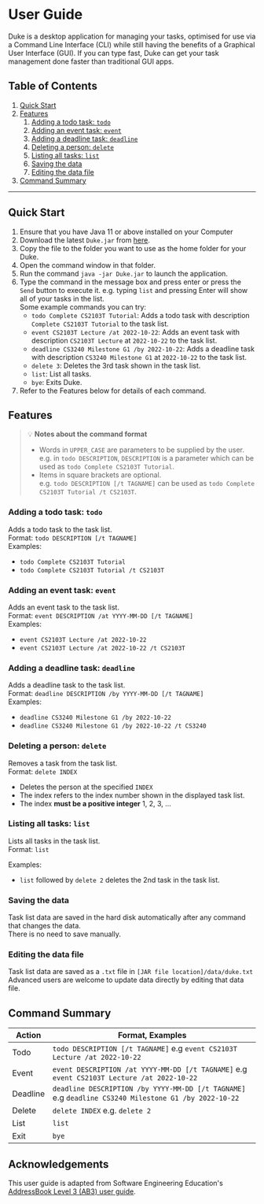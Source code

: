 # User Guide
Duke is a desktop application for managing your tasks, optimised for use via a Command Line Interface (CLI) while still 
having the benefits of a Graphical User Interface (GUI). If you can type fast, Duke can get your task management done 
faster than traditional GUI apps.

## Table of Contents
1. [Quick Start](#quick-start)
2. [Features](#features)
   1. [Adding a todo task: `todo`](#adding-a-todo-task-todo)
   2. [Adding an event task: `event`](#adding-an-event-task-event)
   3. [Adding a deadline task: `deadline`](#adding-a-deadline-task-deadline)
   4. [Deleting a person: `delete`](#deleting-a-person-delete)
   5. [Listing all tasks: `list`](#listing-all-tasks-list)
   6. [Saving the data](#saving-the-data)
   7. [Editing the data file](#editing-the-data-file)
3. [Command Summary](#command-summary)

---

## Quick Start
1. Ensure that you have Java 11 or above installed on your Computer
2. Download the latest `Duke.jar` from [here](https://github.com/sbhbenjamin/ip/releases/tag/A-Jar).
3. Copy the file to the folder you want to use as the home folder for your Duke.
4. Open the command window in that folder.
5. Run the command `java -jar Duke.jar` to launch the application.
6. Type the command in the message box and press enter or press the `Send` button to execute it. e.g. typing `list` and pressing Enter will show all of your tasks in the list.   
   Some example commands you can try:
    - `todo Complete CS2103T Tutorial`: Adds a todo task with description `Complete CS2103T Tutorial` to the task list.
    - `event CS2103T Lecture /at 2022-10-22`: Adds an event task with description `CS2103T Lecture` at `2022-10-22` to the task list.
    - `deadline CS3240 Milestone G1 /by 2022-10-22`: Adds a deadline task with description `CS3240 Milestone G1` at `2022-10-22` to the task list.
    - `delete 3`: Deletes the 3rd task shown in the task list.
    - `list`: List all tasks.
    - `bye`: Exits Duke.
7. Refer to the Features below for details of each command.

## Features
>  💡 **Notes about the command format**
> - Words in `UPPER_CASE` are parameters to be supplied by the user.  
>   e.g. in `todo DESCRIPTION`, `DESCRIPTION` is a parameter which can be used as `todo Complete CS2103T Tutorial`.
> - Items in square brackets are optional.  
>   e.g. `todo DESCRIPTION [/t TAGNAME]` can be used as `todo Complete CS2103T Tutorial /t CS2103T`.

### Adding a todo task: `todo`
Adds a todo task to the task list.  
Format: `todo DESCRIPTION [/t TAGNAME]`    
Examples:
- `todo Complete CS2103T Tutorial`
- `todo Complete CS2103T Tutorial /t CS2103T`

### Adding an event task: `event`
Adds an event task to the task list.  
Format: `event DESCRIPTION /at YYYY-MM-DD [/t TAGNAME]`  
Examples:
- `event CS2103T Lecture /at 2022-10-22`
- `event CS2103T Lecture /at 2022-10-22 /t CS2103T`

### Adding a deadline task: `deadline`
Adds a deadline task to the task list.  
Format: `deadline DESCRIPTION /by YYYY-MM-DD [/t TAGNAME]`  
Examples:
- `deadline CS3240 Milestone G1 /by 2022-10-22`
- `deadline CS3240 Milestone G1 /by 2022-10-22 /t CS3240`

### Deleting a person: `delete`
Removes a task from the task list.  
Format: `delete INDEX`
- Deletes the person at the specified `INDEX`
- The index refers to the index number shown in the displayed task list.
- The index **must be a positive integer** 1, 2, 3, ...

### Listing all tasks: `list`
Lists all tasks in the task list.    
Format: `list`

Examples:
- `list` followed by `delete 2` deletes the 2nd task in the task list.

### Saving the data
Task list data are saved in the hard disk automatically after any command that changes the data.  
There is no need to save manually.

### Editing the data file
Task list data are saved as a `.txt` file in `[JAR file location]/data/duke.txt`  
Advanced users are welcome to update data directly by editing that data file.

## Command Summary

| Action   | Format, Examples                                                                                       |
|----------|--------------------------------------------------------------------------------------------------------|
| Todo     | `todo DESCRIPTION [/t TAGNAME]`   e.g `event CS2103T Lecture /at 2022-10-22`                           |
| Event    | `event DESCRIPTION /at YYYY-MM-DD [/t TAGNAME]`   e.g `event CS2103T Lecture /at 2022-10-22`           |
| Deadline | `deadline DESCRIPTION /by YYYY-MM-DD [/t TAGNAME]`   e.g `deadline CS3240 Milestone G1 /by 2022-10-22` |
| Delete   | `delete INDEX` e.g. `delete 2`                                                                         |
| List     | `list`                                                                                                 |
| Exit     | `bye`                                                                                                  |

## Acknowledgements
This user guide is adapted from Software Engineering Education's [AddressBook Level 3 (AB3) user guide](https://se-education.org/addressbook-level3/UserGuide.html#command-summary).


